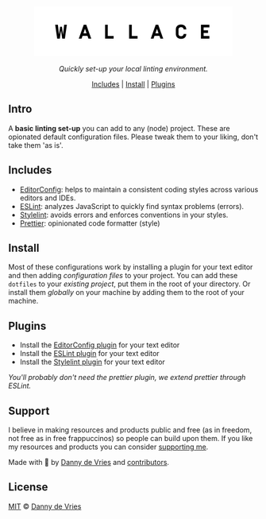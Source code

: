 <div align="center" style="text-align: center;">

![wallacelogo](./docs/github-logo.jpg)

<em>Quickly set-up your local linting environment.</em>

<a href="#includes">Includes</a> |
<a href="#install">Install</a> |
<a href="#plugins">Plugins</a>

</div>

## Intro

A **basic linting set-up** you can add to any (node) project. These are opionated default configuration files. Please tweak them to your liking, don't take them 'as is'.

## Includes

- [EditorConfig][config]: helps to maintain a consistent coding styles across various editors and IDEs.
- [ESLint][eslint]: analyzes JavaScript to quickly find syntax problems (errors).
- [Stylelint][stylelint]: avoids errors and enforces conventions in your styles.
- [Prettier][prettier]: opinionated code formatter (style)

## Install

Most of these configurations work by installing a plugin for your text editor and then adding _configuration files_ to your project. You can add these `dotfiles` to your _existing project_, put them in the root of your directory. Or install them _globally_ on your machine by adding them to the root of your machine.

## Plugins

- Install the [EditorConfig plugin][ediplugin] for your text editor
- Install the [ESLint plugin][esplugin] for your text editor
- Install the [Stylelint plugin][styleplug] for your text editor

_You'll probably don't need the prettier plugin, we extend prettier through ESLint._

## Support

I believe in making resources and products public and free (as in freedom, not free as in free frappuccinos) so people can build upon them. If you like my resources and products you can consider [supporting me][support].

Made with 🤍 by [Danny de Vries][author] and [contributors][contributors].

## License

[MIT][license] © [Danny de Vries][author]

[author]: https://github.com/dandevri
[license]: license
[contributors]: https://github.com/voightco/wallace/graphs/contributors
[support]: https://www.dandevri.es/support/
[ediplugin]: https://editorconfig.org/#download
[config]: https://editorconfig.org/
[eslint]: https://eslint.org/
[esplugin]: https://eslint.org/docs/user-guide/integrations
[prettier]: https://prettier.io/
[stylelint]: https://stylelint.io/
[styleplug]: https://stylelint.io/user-guide/integrations/editor
